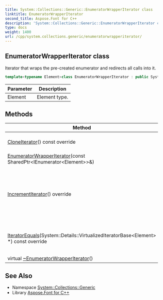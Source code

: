 ```yaml
---
title: System::Collections::Generic::EnumeratorWrapperIterator class
linktitle: EnumeratorWrapperIterator
second_title: Aspose.Font for C++
description: 'System::Collections::Generic::EnumeratorWrapperIterator class. Iterator that wraps the pre-created enumerator and redirects all calls into it in C++.'
type: docs
weight: 1400
url: /cpp/system.collections.generic/enumeratorwrapperiterator/
---
```

## EnumeratorWrapperIterator class


Iterator that wraps the pre-created enumerator and redirects all calls into it.

```cpp
template<typename Element>class EnumeratorWrapperIterator : public System::Details::VirtualizedIteratorBase<Element>
```


| Parameter | Description |
| --- | --- |
| Element | Element type. |
## Methods

| Method | Description |
| --- | --- |
| [CloneIterator](./cloneiterator/)() const override | Clones current iterator. |
| [EnumeratorWrapperIterator](./enumeratorwrapperiterator/)(const SharedPtr\<IEnumerator\<Element\>\>\&) |  |
| [IncrementIterator](./incrementiterator/)() override | Moves the iterator step forward. Must update m_is_end and m_pointer. |
| [IteratorEquals](./iteratorequals/)(System::Details::VirtualizedIteratorBase\<Element\> *) const override | Checks if two iterators point to the same item. |
| virtual [~EnumeratorWrapperIterator](./~enumeratorwrapperiterator/)() | Destructor. |

## See Also

* Namespace [System::Collections::Generic](../)
* Library [Aspose.Font for C++](../../)
